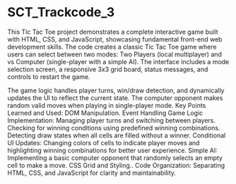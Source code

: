 # SCT_Trackcode_3

This Tic Tac Toe project demonstrates a complete interactive game built with HTML, CSS, and JavaScript, showcasing fundamental front-end web development skills.                                                                                                                                                                                                                                   The code creates a classic Tic Tac Toe game where users can select between two modes: Two Players (local multiplayer) and vs Computer (single-player with a simple AI). The interface includes a mode selection screen, a responsive 3x3 grid board, status messages, and controls to restart the game.

The game logic handles player turns, win/draw detection, and dynamically updates the UI to reflect the current state. The computer opponent makes random valid moves when playing in single-player mode.                                                                                                                                                   Key Points Learned and Used:
DOM Manipulation.
Event Handling
Game Logic Implementation:
Managing player turns and switching between players.
Checking for winning conditions using predefined winning combinations.
Detecting draw states when all cells are filled without a winner.
Conditional UI Updates:
Changing colors of cells to indicate player moves and highlighting winning combinations for better user experience.
Simple AI:
Implementing a basic computer opponent that randomly selects an empty cell to make a move.
CSS Grid and Styling..
Code Organization:
Separating HTML, CSS, and JavaScript for clarity and maintainability.

